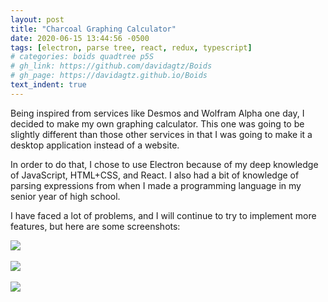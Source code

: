 ```yaml
---
layout: post
title: "Charcoal Graphing Calculator"
date: 2020-06-15 13:44:56 -0500
tags: [electron, parse tree, react, redux, typescript]
# categories: boids quadtree p5S
# gh_link: https://github.com/davidagtz/Boids
# gh_page: https://davidagtz.github.io/Boids
text_indent: true
---
```


Being inspired from services like Desmos and Wolfram Alpha one day, I decided to make my own graphing calculator. This one was going to be slightly different than those other services in that I was going to make it a desktop application instead of a website.

In order to do that, I chose to use Electron because of my deep knowledge of JavaScript, HTML+CSS, and React. I also had a bit of knowledge of parsing expressions from when I made a programming language in my senior year of high school.

I have faced a lot of problems, and I will continue to try to implement more features, but here are some screenshots:

<div style="text-indent:0">
<img src="/portfolio/assets/charcoal-1.png"/>
<br/>
<br/>
<img src="/portfolio/assets/charcoal-2.png"/>
<br/>
<br/>
<img src="/portfolio/assets/charcoal-3.png"/>
</div>
